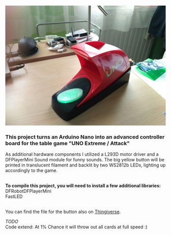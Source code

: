 ![UNO](https://github.com/donjoergo/UnoExtremeExtreme/blob/master/UNO_Extreme.jpg "UNO ExtremeExtreme")

### This project turns an Arduino Nano into an advanced controller board for the table game "UNO Extreme / Attack"

As additional hardware components I utilized a L293D motor driver and a DFPlayerMini Sound module for funny sounds.
The big yellow button will be printed in translucent filament and backlit by two WS2812b LEDs, lighting up accordingly to the game.
<br /><br />

**To compile this project, you will need to install a few additional libraries:**
<br />
  DFRobotDFPlayerMini <br /> 
  FastLED
<br /><br />
  
  
You can find the file for the button also on <a href="https://www.thingiverse.com/thing:2492998">Thingiverse</a>.   
  
*TODO*
<br />
Code extend:
At 1% Chance it will throw out all cards at full speed :)

